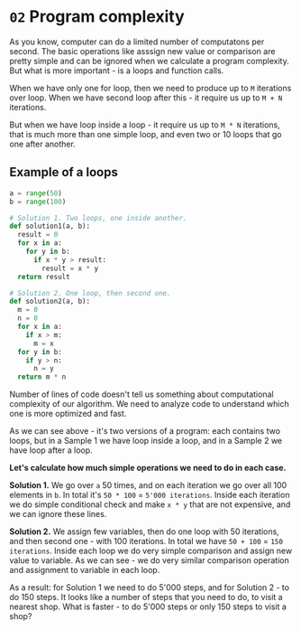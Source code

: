 # `02` Program complexity

As you know, computer can do a limited number of computatons per second. The basic operations like
asssign new value or comparison are pretty simple and can be ignored when we calculate a program complexity.
But what is more important - is a loops and function calls.

When we have only one for loop, then we need to produce up to `M` iterations over loop.
When we have second loop after this - it require us up to `M + N` iterations.

But when we have loop inside a loop - it require us up to `M * N` iterations, that is
much more than one simple loop, and even two or 10 loops that go one after another.


## Example of a loops

```python
a = range(50)
b = range(100)

# Solution 1. Two loops, one inside another.
def solution1(a, b):
  result = 0
  for x in a:
    for y in b:
      if x * y > result:
        result = x * y
  return result

# Solution 2. One loop, then second one.
def solution2(a, b):
  m = 0
  n = 0
  for x in a:
    if x > m:
      m = x
  for y in b:
    if y > n:
      n = y
  return m * n
```

Number of lines of code doesn't tell us something about computational complexity of our algorithm.
We need to analyze code to understand which one is more optimized and fast.

As we can see above - it's two versions of a program: each contains two loops, but in a Sample 1
we have loop inside a loop, and in a Sample 2 we have loop after a loop.

**Let's calculate how much simple operations we need to do in each case.**

**Solution 1.** We go over `a` 50 times, and on each iteration we go over all 100 elements in `b`. In total it's `50 * 100` = `5'000 iterations`. Inside each iteration we do simple conditional check and make `x * y` that are not expensive, and we can ignore these lines.

**Solution 2.** We assign few variables, then do one loop with 50 iterations, and then second one - with 100 iterations. In total we have `50 + 100` = `150 iterations`. Inside each loop we do very simple comparison and assign new value to variable. As we can see - we do very similar comparison operation and assignment to variable in each loop.

As a result: for Solution 1 we need to do 5'000 steps, and for Solution 2 - to do 150 steps.
It looks like a number of steps that you need to do, to visit a nearest shop.
What is faster - to do 5'000 steps or only 150 steps to visit a shop?
